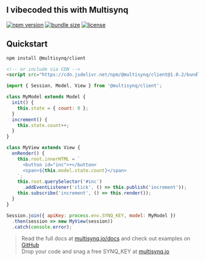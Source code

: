 ## I vibecoded this with Multisynq

[![npm version](https://img.shields.io/npm/v/@multisynq/client)](https://www.npmjs.com/package/@multisynq/client)
[![bundle size](https://img.shields.io/bundlephobia/minzip/@multisynq/client)](https://www.npmjs.com/package/@multisynq/client)
[![license](https://img.shields.io/npm/l/@multisynq/client)](https://github.com/Multisynq/client/blob/main/LICENSE)

## Quickstart

```bash
npm install @multisynq/client
```

```html
<!-- or include via CDN -->
<script src="https://cdn.jsdelivr.net/npm/@multisynq/client@1.0.2/bundled/multisynq-client.min.js"></script>
```

```js
import { Session, Model, View } from '@multisynq/client';

class MyModel extends Model {
  init() {
    this.state = { count: 0 };
  }
  increment() {
    this.state.count++;
  }
}

class MyView extends View {
  onRender() {
    this.root.innerHTML = `
      <button id="inc">+</button>
      <span>${this.model.state.count}</span>
    `;
    this.root.querySelector('#inc')
      .addEventListener('click', () => this.publish('increment'));
    this.subscribe('increment', () => this.render());
  }
}

Session.join({ apiKey: process.env.SYNQ_KEY, model: MyModel })
  .then(session => new MyView(session))
  .catch(console.error);
```

> Read the full docs at [multisynq.io/docs](https://multisynq.io/docs) and check out examples on [GitHub](https://github.com/Multisynq)  
> Drop your code and snag a free SYNQ_KEY at [multisynq.io](https://multisynq.io)  
